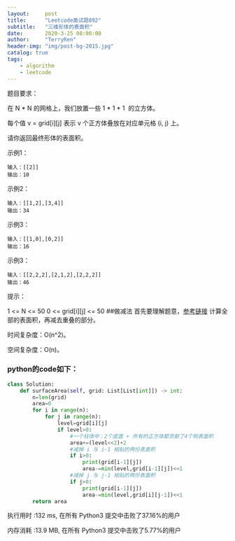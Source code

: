 ```yaml
---
layout:     post
title:      "Leetcode面试题892"
subtitle:   "三维形体的表面积"
date:       2020-3-25 08:00:00
author:     "TerryRen"
header-img: "img/post-bg-2015.jpg"
catalog: true
tags:
    - algorithm
    - leetcode
---
```

题目要求：

在 N * N 的网格上，我们放置一些 1 * 1 * 1  的立方体。

每个值 v = grid[i][j] 表示 v 个正方体叠放在对应单元格 (i, j) 上。

请你返回最终形体的表面积。



示例1：
```
输入：[[2]]
输出：10
```
示例2：
```
输入：[[1,2],[3,4]]
输出：34
```
示例3：
```
输入：[[1,0],[0,2]]
输出：16
```
示例3：
```
输入：[[2,2,2],[2,1,2],[2,2,2]]
输出：46
```
提示：

1 <= N <= 50
0 <= grid[i][j] <= 50
##做减法
首先要理解题意，[参考链接](https://leetcode-cn.com/problems/surface-area-of-3d-shapes/solution/shi-li-you-tu-you-zhen-xiang-jiang-jie-yi-kan-jiu-/)
计算全部的表面积，再减去重叠的部分。

时间复杂度：O(n^2)。


空间复杂度：O(n)。


### python的code如下：


```python
class Solution:
    def surfaceArea(self, grid: List[List[int]]) -> int:
        n=len(grid)
        area=0
        for i in range(n):
            for j in range(n):
                level=grid[i][j]
                if level>0:
                    #一个柱体中：2个底面 + 所有的正方体都贡献了4个侧表面积 
                    area+=(level<<2)+2
                    #减掉 i 与 i-1 相贴的两份表面积                  
                    if i>0:
                        print(grid[i-1][j])
                        area-=min(level,grid[i-1][j])<<1
                    #减掉 j 与 j-1 相贴的两份表面积
                    if j>0:
                        print(grid[i-1][j])
                        area-=min(level,grid[i][j-1])<<1
        return area
```
执行用时 :132 ms, 在所有 Python3 提交中击败了37.16%的用户

内存消耗 :13.9 MB, 在所有 Python3 提交中击败了5.77%的用户